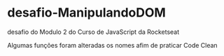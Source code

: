 # desafio-ManipulandoDOM
desafio do Modulo 2 do Curso de JavaScript da Rocketseat

Algumas funções foram alteradas os nomes afim de praticar Code Clean
